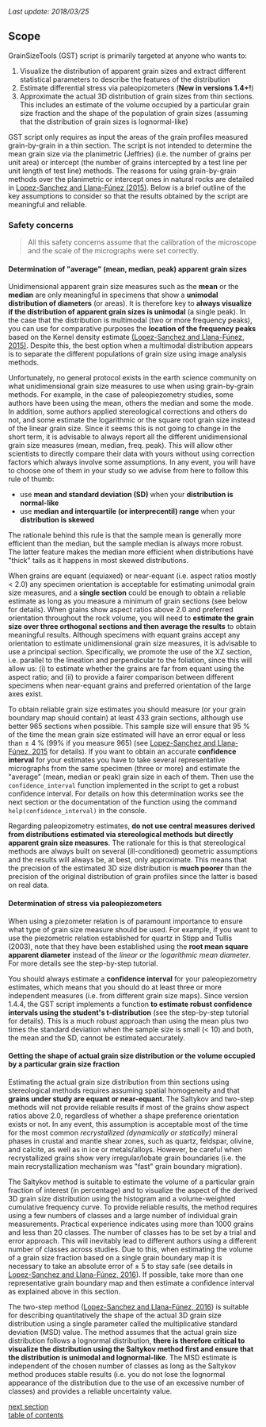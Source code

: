 *Last update: 2018/03/25*

Scope
-------------

GrainSizeTools (GST) script is primarily targeted at anyone who wants to:

1. Visualize the distribution of apparent grain sizes and extract different statistical parameters to describe the features of the distribution
3. Estimate differential stress via paleopizometers (**New in versions 1.4+!**)
3. Approximate the actual 3D distribution of grain sizes from thin sections. This includes an estimate of the volume occupied by a particular grain size fraction and the shape of the population of grain sizes (assuming that the distribution of grain sizes is lognormal-like)

GST script only requires as input the areas of the grain profiles measured grain-by-grain in a thin section. The script is not intended to determine the mean grain size via the planimetric (Jeffries) (i.e. the number of grains per unit area) or intercept (the number of grains intercepted by a test line per unit length of test line) methods. The reasons for using grain-by-grain methods over the planimetric or intercept ones in natural rocks are detailed in [Lopez-Sanchez and Llana-Fúnez (2015)](http://www.solid-earth.net/6/475/2015/). Below is a brief outline of the key assumptions to consider so that the results obtained by the script are meaningful and reliable.

### Safety concerns

> All this safety concerns assume that the calibration of the microscope and the scale of the micrographs were set correctly.

#### Determination of "average" (mean, median, peak) apparent grain sizes

Unidimensional apparent grain size measures such as the **mean** or the **median** are only meaningful in specimens that show a **unimodal distribution of diameters** (or areas). It is therefore key to **always visualize if the distribution of apparent grain sizes is unimodal** (a single peak). In the case that the distribution is multimodal (two or more frequency peaks), you can use for comparative purposes the **location of the frequency peaks** based on the Kernel density estimate [(Lopez-Sanchez and Llana-Fúnez, 2015)](http://www.solid-earth.net/6/475/2015/). Despite this, the best option when a multimodal distribution appears is to separate the different populations of grain size using image analysis methods.

Unfortunately, no general protocol exists in the earth science community on what unidimensional grain size measures to use when using grain-by-grain methods. For example, in the case of paleopiezometry studies, some authors have been using the mean, others the median and some the mode. In addition, some authors applied stereological corrections and others do not, and some estimate the logarithmic or the square root grain size instead of the linear grain size. Since it seems this is not going to change in the short term, it is advisable to always report all the different unidimensional grain size measures (mean, median, freq. peak). This will allow other scientists to directly compare their data with yours without using correction factors which always involve some assumptions. In any event, you will have to choose one of them in your study so we advise from here to follow this rule of thumb:

- use **mean and standard deviation (SD)** when your **distribution is normal-like**
- use **median and interquartile (or interprecentil) range** when your **distribution is skewed**

The rationale behind this rule is that the sample mean is generally more efficient than the median, but the sample median is always more robust. The latter feature makes the median more efficient when distributions have "thick" tails as it happens in most skewed distributions. 

When grains are equant (equiaxed) or near-equant (i.e. aspect ratios mostly < 2.0) any specimen orientation is acceptable for estimating unimodal grain size measures, and a **single section** could be enough to obtain a reliable estimate as long as you measure a minimum of grain sections (see below for details). When grains show aspect ratios above 2.0 and preferred orientation throughout the rock volume, you will need to **estimate the grain size over three orthogonal sections and then average the results** to obtain meaningful results. Although specimens with equant grains accept any orientation to estimate unidimensional grain size measures, it is advisable to use a principal section. Specifically, we promote the use of the XZ section, i.e. parallel to the lineation and perpendicular to the foliation, since this will allow us: (i) to estimate whether the grains are far from equant using the aspect ratio; and (ii) to provide a fairer comparison between different specimens when near-equant grains and preferred orientation of the large axes exist.

To obtain reliable grain size estimates you should measure (or your grain boundary map should contain) at least 433 grain sections, although use better 965 sections when possible. This sample size will ensure that 95 % of the time the mean grain size estimated will have an error equal or less than ± 4 % (99% if you measure 965)  (see [Lopez-Sanchez and Llana-Fúnez, 2015](http://www.solid-earth.net/6/475/2015/) for details). If you want to obtain an accurate **confidence interval** for your estimates you have to take several representative micrographs from the same specimen (three or more) and estimate the "average" (mean, median or peak) grain size in each of them. Then use the ```confidence_interval``` function implemented in the script to get a robust confidence interval. For details on how this determination works see the next section or the documentation of the function using the command ``help(confidence_interval)`` in the console.

Regarding paleopizometry estimates, **do not use central measures derived from distributions estimated via stereological methods but directly apparent grain size measures**. The rationale for this is that stereological methods are always built on several (ill-conditioned) geometric assumptions and the results will always be, at best, only approximate. This means that the precision of the estimated 3D size distribution is **much poorer** than the precision of the original distribution of grain profiles since the latter is based on real data.

#### Determination of stress via paleopiezometers

When using a piezometer relation is of paramount importance to ensure what type of grain size measure should be used. For example, if you want to use the piezometric relation established for quartz in Stipp and Tullis (2003), note that they have been established using the **root mean square apparent diameter** instead of the *linear or the logarithmic mean diameter*. For more details see the step-by-step tutorial.

You should always estimate a **confidence interval** for your paleopiezometry estimates, which means that you should do at least three or more independent measures (i.e. from different grain size maps). Since version 1.4.4, the GST script implements a function **to estimate robust confidence intervals using the student's t-distribution** (see the step-by-step tutorial for details). This is a much robust approach than using the mean plus two times the standard deviation when the sample size is small (< 10) and both, the mean and the SD, cannot be estimated accurately.

#### Getting the shape of actual grain size distribution or the volume occupied by a particular grain size fraction

Estimating the actual grain size distribution from thin sections using stereological methods requires assuming spatial homogeneity and that **grains under study are equant or near-equant**. The Saltykov and two-step methods will not provide reliable results if most of the grains show aspect ratios above 2.0, regardless of whether a shape preference orientation exists or not. In any event, this assumption is acceptable most of the time for the most common *recrystallized (dynamically or statically)* mineral phases in crustal and mantle shear zones, such as quartz, feldspar, olivine, and calcite, as well as in ice or metals/alloys. However, be careful when recrystallized grains show very irregular/lobate grain boundaries (i.e. the main recrystallization mechanism was "fast" grain boundary migration).

The Saltykov method is suitable to estimate the volume of a particular grain fraction of interest (in percentage) and to visualize the aspect of the derived 3D grain size distribution using the histogram and a volume-weighted cumulative frequency curve. To provide reliable results, the method requires using a few numbers of classes and a large number of individual grain measurements. Practical experience indicates using more than 1000 grains and less than 20 classes. The number of classes has to be set by a trial and error approach. This will inevitably lead to different authors using a different number of classes across studies. Due to this, when estimating the volume of a grain size fraction based on a single grain boundary map it is necessary to take an absolute error of ± 5 to stay safe (see details in [Lopez-Sanchez and Llana-Fúnez, 2016](http://www.sciencedirect.com/science/article/pii/S0191814116301778)). If possible, take more than one representative grain boundary map and then estimate a confidence interval as explained above in this section.

The two-step method ([Lopez-Sanchez and Llana-Fúnez, 2016](http://www.sciencedirect.com/science/article/pii/S0191814116301778)) is suitable for describing quantitatively the shape of the actual 3D grain size distribution using a single parameter called the multiplicative standard deviation (MSD) value. The method assumes that the actual grain size distribution follows a lognormal distribution, **there is therefore critical to visualize the distribution using the Saltykov method first and ensure that the distribution is unimodal and lognormal-like**. The MSD estimate is independent of the chosen number of classes as long as the Saltykov method produces stable results (i.e. you do not lose the lognormal appearance of the distribution due to the use of an excessive number of classes) and provides a reliable uncertainty value.


[next section](https://github.com/marcoalopez/GrainSizeTools/blob/master/DOCS/brief_tutorial.md)  
[table of contents](https://github.com/marcoalopez/GrainSizeTools/blob/master/DOCS/tableOfContents.md)
